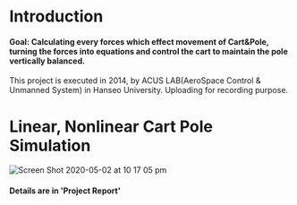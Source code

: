 # Introduction
#### Goal: Calculating every forces which effect movement of Cart&Pole, turning the forces into equations and control the cart to maintain the pole vertically balanced.

This project is executed in 2014, by ACUS LAB(AeroSpace Control & Unmanned System) in Hanseo University. Uploading for recording purpose.


# Linear, Nonlinear Cart Pole Simulation
![Screen Shot 2020-05-02 at 10 17 05 pm](https://user-images.githubusercontent.com/44355683/80891178-b7000f80-8cc2-11ea-95e1-6dfd87d1b3fc.png)

#### Details are in 'Project Report'
